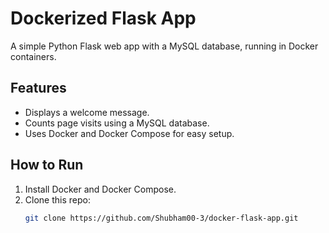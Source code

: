 # Dockerized Flask App

A simple Python Flask web app with a MySQL database, running in Docker containers.

## Features
- Displays a welcome message.
- Counts page visits using a MySQL database.
- Uses Docker and Docker Compose for easy setup.

## How to Run
1. Install Docker and Docker Compose.
2. Clone this repo:
   ```bash
   git clone https://github.com/Shubham00-3/docker-flask-app.git
